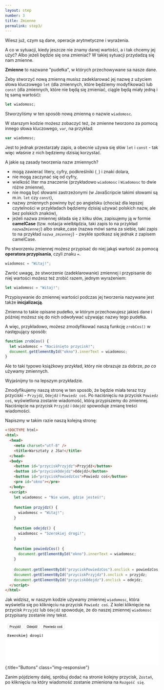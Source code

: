 ```yaml
---
layout: step
number: 3
title: Zmienne
permalink: step3/
---
```


Wiesz już, czym są dane, operacje arytmetyczne i wyrażenia.

A co w sytuacji, kiedy jeszcze nie znamy danej wartości, a i tak chcemy jej użyć? Albo jeżeli będzie się ona zmieniać? W takiej sytuacji przydadzą się nam zmienne.

**Zmienne** to nazwane "pudełka", w których przechowywane sa nasze dane.

Żeby stworzyć nową zmienną musisz zadeklarować jej nazwę z użyciem słowa kluczowego `let` (dla zmiennych, które będziemy modyfikować) lub `const` (dla zmiennych, które nie będą się zmieniać, ciągle będą miały jedną i tę samą wartość):

```javascript
let wiadomosc;
```

Stworzyliśmy w ten sposób nową zmienną o nazwie `wiadomosc`.

W starszym kodzie możesz zobaczyć też, że zmienne tworzono za pomocą innego słowa kluczowego, `var`, na przykład:

```javascript
var wiadomosc;
```

Jest to jednak przestarzały zapis, a obecnie używa się słów `let` i `const` - tak więc właśnie z nich będziemy dzisiaj korzystać.

A jakie są zasady tworzenia nazw zmiennych?

- mogą zawierać litery, cyfry, podkreślniki (`_`) i znaki dolara,
- nie mogą zaczynać się od cyfry,
- wielkość liter ma znaczenie (przykładowo `wiadomosc` i `Wiadomosc` to dwie różne zmienne),
- nie mogą być słowami zastrzeżonymi (w JavaScripcie takimi słowami są m.in. `let` czy `const`),
- nazwy zmiennych powinny być po angielsku (chociaż dla lepszej czytelności w przykładach będziemy dzisiaj używać polskich nazw, ale bez polskich znaków),
- jeżeli nazwa zmiennej składa się z kilku słów, zapisujemy ją w formie **camelCase** (tzw. notacja wielbłądzia, taki zapis to na przykład _`nazwaZmiennej`_) albo snake_case (nazwa mówi sama za siebie, taki zapis to na przykład _`nazwa_zmiennej`_) - zwykle spotkasz się jednak z zapisem camelCase.

Po stworzeniu zmiennej możesz przypisać do niej jakąś wartość za pomocą **operatora przypisania**, czyli znaku `=`.

```javascript
wiadomosc = "Witaj!";
```

Zwróć uwagę, że stworzenie (zadeklarowanie) zmiennej i przypisanie do niej wartości możesz też zrobić razem, jednym wyrażeniem:

```javascript
let wiadomosc = "Witaj!";
```

Przypisywanie do zmiennej wartości podczas jej tworzenia nazywane jest także **inicjalizacją**.

<!-- Zmienna bez przypisanej wartości zawiera specjalną wartość - `undefined`. `undefined` to nie string z tym słowem, tylko zupełnie inny typ wartości -->

Zmienna to takie opisane pudełko, w którym przechowujesz jakieś dane i później możesz się do nich odwoływać używając nazwy tego pudełka.

A więc, przykładowo, możesz zmodyfikować naszą funkcję `zrobCos()` w następujący sposób:

```javascript
function zrobCos() {
  let wiadomosc = "Naciśnięto przycisk!";
  document.getElementById("okno").innerText = wiadomosc;
}
```

Ale to taki typowo książkowy przykład, który nie obrazuje za dobrze, _po co_ używamy zmiennych.

Wyjaśnijmy to na lepszym przykładzie.

Zmodyfikujemy naszą stronę w ten sposób, że będzie miała teraz trzy przyciski - `Przyjdź`, `Odejdź` i `Powiedz coś`.
Po naciśnięciu na przycisk `Powiedz coś`, wyświetlona zostanie wiadomość, którą przypiszemy do zmiennej.
Naciśnięcie na przycisk `Przyjdź` i `Odejdź` spowoduje zmianę treści wiadomości.

Napiszmy w takim razie naszą kolejną stronę:

```html
<!DOCTYPE html>
<html>
  <head>
    <meta charset="utf-8" />
    <title>Warsztaty z JSa!</title>
  </head>
  <body>
    <button id="przyciskPrzyjdz">Przyjdź</button>
    <button id="przyciskOdejdz">Odejdź</button>
    <button id="przyciskPowiedzCos">Powiedz coś</button>
    <pre id="okno"></pre>
  </body>
  <script>
    let wiadomosc = "Nie wiem, gdzie jesteś!";

    function przyjdz() {
      wiadomosc = "Witaj!";
    }

    function odejdz() {
      wiadomosc = "Szerokiej drogi!";
    }

    function powiedzCos() {
      document.getElementById("okno").innerText = wiadomosc;
    }

    document.getElementById("przyciskPowiedzCos").onclick = powiedzCos;
    document.getElementById("przyciskPrzyjdz").onclick = przyjdz;
    document.getElementById("przyciskOdejdz").onclick = odejdz;
  </script>
</html>
```

Jak widzisz, w naszym kodzie używamy zmiennej `wiadomosc`, która wyświetla się po kliknięciu na przycisk `Powiedz coś`. Z kolei kliknięcie na przycisk `Przyjdź` lub `Odejdź` spowoduje, że do naszej zmiennej `wiadomosc` przypisany zostanie inny tekst.

![Buttons](../assets/step-3a.png){:title="Buttons" class="img-responsive"}

Zanim pójdziemy dalej, spróbuj dodać na stronie kolejny przycisk, `Zostań`, po kliknięciu na który wiadomość zostanie zmieniona na `Rozgość się`.
